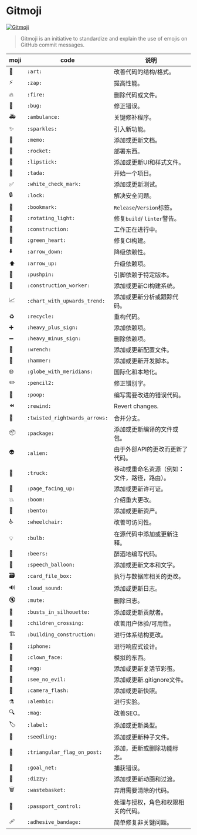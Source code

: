 # Gitmoji

<p>
	<a href="https://gitmoji.carloscuesta.me">
		<img src="https://img.shields.io/badge/gitmoji-%20😜%20😍-FFDD67.svg?style=flat-square"
			 alt="Gitmoji">
	</a>
</p>

> Gitmoji is an initiative to standardize and explain the use of emojis on GitHub commit messages.

| moji | code | 说明 |
| --- | --- | --- |
| :art: | `:art:` | 改善代码的结构/格式。 |
| :zap: | `:zap:` | 提高性能。 |
| :fire: | `:fire:` | 删除代码或文件。 |
| :bug: | `:bug:` | 修正错误。 |
| :ambulance: | `:ambulance:` | 关键修补程序。 |
| :sparkles: | `:sparkles:` | 引入新功能。 |
| :memo: | `:memo:` | 添加或更新文档。 |
| :rocket: | `:rocket:` | 部署东西。 |
| :lipstick: | `:lipstick:` | 添加或更新UI和样式文件。 |
| :tada: | `:tada:` | 开始一个项目。 |
| :white_check_mark: | `:white_check_mark:` | 添加或更新测试。 |
| :lock: | `:lock:` | 解决安全问题。 |
| :bookmark: | `:bookmark:` | `Release`/`Version`标签。 |
| :rotating_light: | `:rotating_light:` | 修复`build`/ `linter`警告。 |
| :construction: | `:construction:` | 工作正在进行中。 |
| :green_heart: | `:green_heart:` | 修复CI构建。 |
| :arrow_down: | `:arrow_down:` | 降级依赖性。 |
| :arrow_up: | `:arrow_up:` | 升级依赖项。 |
| :pushpin: | `:pushpin:` | 引脚依赖于特定版本。 |
| :construction_worker: | `:construction_worker:` | 添加或更新CI构建系统。 |
| :chart_with_upwards_trend: | `:chart_with_upwards_trend:` | 添加或更新分析或跟踪代码。 |
| :recycle: | `:recycle:` | 重构代码。 |
| :heavy_plus_sign: | `:heavy_plus_sign:` | 添加依赖项。 |
| :heavy_minus_sign: | `:heavy_minus_sign:` | 删除依赖项。 |
| :wrench: | `:wrench:` | 添加或更新配置文件。 |
| :hammer: | `:hammer:` | 添加或更新开发脚本。 |
| :globe_with_meridians: | `:globe_with_meridians:` | 国际化和本地化。 |
| :pencil2: | `:pencil2:` | 修正错别字。 |
| :poop: | `:poop:` | 编写需要改进的错误代码。 |
| :rewind: | `:rewind:` | Revert changes. |
| :twisted_rightwards_arrows: | `:twisted_rightwards_arrows:` | 合并分支。 |
| :package: | `:package:` | 添加或更新编译的文件或包。 |
| :alien: | `:alien:` | 由于外部API的更改而更新了代码。 |
| :truck: | `:truck:` | 移动或重命名资源（例如：文件，路径，路由）。 |
| :page_facing_up: | `:page_facing_up:` | 添加或更新许可证。 |
| :boom: | `:boom:` | 介绍重大更改。 |
| :bento: | `:bento:` | 添加或更新资产。 |
| :wheelchair: | `:wheelchair:` | 改善可访问性。 |
| :bulb: | `:bulb:` | 在源代码中添加或更新注释。 |
| :beers: | `:beers:` | 醉酒地编写代码。 |
| :speech_balloon: | `:speech_balloon:` | 添加或更新文本和文字。 |
| :card_file_box: | `:card_file_box:` | 执行与数据库相关的更改。 |
| :loud_sound: | `:loud_sound:` | 添加或更新日志。 |
| :mute: | `:mute:` | 删除日志。 |
| :busts_in_silhouette: | `:busts_in_silhouette:` | 添加或更新贡献者。 |
| :children_crossing: | `:children_crossing:` | 改善用户体验/可用性。 |
| :building_construction: | `:building_construction:` | 进行体系结构更改。 |
| :iphone: | `:iphone:` | 进行响应式设计。 |
| :clown_face: | `:clown_face:` | 模拟的东西。 |
| :egg: | `:egg:` | 添加或更新复活节彩蛋。 |
| :see_no_evil: | `:see_no_evil:` | 添加或更新.gitignore文件。 |
| :camera_flash: | `:camera_flash:` | 添加或更新快照。 |
| :alembic: | `:alembic:` | 进行实验。 |
| :mag: | `:mag:` | 改善SEO。 |
| :label: | `:label:` | 添加或更新类型。 |
| :seedling: | `:seedling:` | 添加或更新种子文件。 |
| :triangular_flag_on_post: | `:triangular_flag_on_post:` | 添加，更新或删除功能标志。 |
| :goal_net: | `:goal_net:` | 捕获错误。 |
| :dizzy: | `:dizzy:` | 添加或更新动画和过渡。 |
| :wastebasket: | `:wastebasket:` | 弃用需要清除的代码。 |
| :passport_control: | `:passport_control:` | 处理与授权，角色和权限相关的代码。 |
| :adhesive_bandage: | `:adhesive_bandage:` | 简单修复非关键问题。 |
